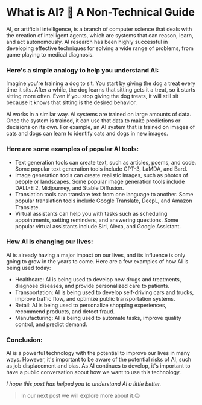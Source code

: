 # What is AI? 🤖 A Non-Technical Guide
AI, or artificial intelligence, is a branch of computer science that deals with the creation of intelligent agents, which are systems that can reason, learn, and act autonomously. AI research has been highly successful in developing effective techniques for solving a wide range of problems, from game playing to medical diagnosis.

### Here's a simple analogy to help you understand AI:
Imagine you're training a dog to sit. You start by giving the dog a treat every time it sits. After a while, the dog learns that sitting gets it a treat, so it starts sitting more often. Even if you stop giving the dog treats, it will still sit because it knows that sitting is the desired behavior.

AI works in a similar way. AI systems are trained on large amounts of data. Once the system is trained, it can use that data to make predictions or decisions on its own. For example, an AI system that is trained on images of cats and dogs can learn to identify cats and dogs in new images.

### Here are some examples of popular AI tools:
- Text generation tools can create text, such as articles, poems, and code. Some popular text generation tools include GPT-3, LaMDA, and Bard.
- Image generation tools can create realistic images, such as photos of people or landscapes. Some popular image generation tools include DALL-E 2, Midjourney, and Stable Diffusion.
- Translation tools can translate text from one language to another. Some popular translation tools include Google Translate, DeepL, and Amazon Translate.
- Virtual assistants can help you with tasks such as scheduling appointments, setting reminders, and answering questions. Some popular virtual assistants include Siri, Alexa, and Google Assistant.

### How AI is changing our lives:
AI is already having a major impact on our lives, and its influence is only going to grow in the years to come. Here are a few examples of how AI is being used today:
- Healthcare: AI is being used to develop new drugs and treatments, diagnose diseases, and provide personalized care to patients.
- Transportation: AI is being used to develop self-driving cars and trucks, improve traffic flow, and optimize public transportation systems.
- Retail: AI is being used to personalize shopping experiences, recommend products, and detect fraud.
- Manufacturing: AI is being used to automate tasks, improve quality control, and predict demand.

### Conclusion:
AI is a powerful technology with the potential to improve our lives in many ways. However, it's important to be aware of the potential risks of AI, such as job displacement and bias. As AI continues to develop, it's important to have a public conversation about how we want to use this technology.

*I hope this post has helped you to understand AI a little better.*

> In our next post we will explore more about it.😉
